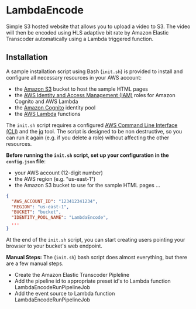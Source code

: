 # LambdaEncode

Simple S3 hosted website that allows you to upload a video to S3. The video will then be encoded using HLS adaptive bit rate by Amazon Elastic Transcoder automatically using a Lambda triggered function. 

## Installation

A sample installation script using Bash (`init.sh`) is provided to install and configure all necessary resources in your AWS account:

- the [Amazon S3](http://aws.amazon.com/s3/) bucket to host the sample HTML pages
- the [AWS Identity and Access Management (IAM)](http://aws.amazon.com/iam/) roles for Amazon Cognito and AWS Lambda
- the [Amazon Cognito](http://aws.amazon.com/cognito/) identity pool
- the [AWS Lambda](http://aws.amazon.com/lambda/) functions

The `init.sh` script requires a configured [AWS Command Line Interface (CLI)](http://aws.amazon.com/cli/) and the [jq](http://stedolan.github.io/jq/) tool. The script is designed to be non destructive, so you can run it again (e.g. if you delete a role) without affecting the other resources.

**Before running the `init.sh` script, set up your configuration in the `config.json` file**:

- your AWS account (12-digit number)
- the AWS region (e.g. "us-east-1")
- the Amazon S3 bucket to use for the sample HTML pages
...

```json
{
  "AWS_ACCOUNT_ID": "123412341234",
  "REGION": "us-east-1",
  "BUCKET": "bucket",
  "IDENTITY_POOL_NAME": "LambdaEncode",
  ...
}
```

At the end of the `init.sh` script, you can start creating users pointing your browser to your bucket's web endpoint.

**Manual Steps:**
The (`init.sh`) bash script does almost everything, but there are a few manual steps.
- Create the Amazon Elastic Transcoder Pipleline
- Add the pipeline id to appropriate preset id's to Lambda function LambdaEncodeRunPipelineJob
- Add the event source to Lambda function LambdaEncodeRunPipelineJob



